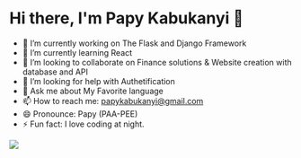# Hi there, I'm Papy Kabukanyi 👋



- 🔭 I’m currently working on The Flask and Django Framework
- 🌱 I’m currently learning React
- 👯 I’m looking to collaborate on Finance solutions & Website creation with database and API
- 🤔 I’m looking for help with Authetification
- 💬 Ask me about My Favorite language
- 📫 How to reach me: papykabukanyi@gmail.com
- 😄 Pronounce: Papy (PAA-PEE)
- ⚡ Fun fact: I love coding at night.


<img style="center" src="https://github-readme-stats.vercel.app/api?username=papykabukanyi&&show_icons=true&title_color=142F43&icon_color=142F43&text_color=142F43&bg_color=FFAB4C">
